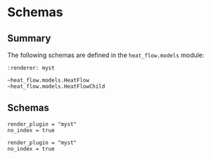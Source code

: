 # Schemas

## Summary 

The following schemas are defined in the `heat_flow.models` module:

```{autodoc2-summary}
:renderer: myst

~heat_flow.models.HeatFlow
~heat_flow.models.HeatFlowChild
```

## Schemas 

```{autodoc2-object} heat_flow.models.HeatFlow
render_plugin = "myst"
no_index = true
```

```{autodoc2-object} heat_flow.models.Interval
render_plugin = "myst"
no_index = true
```
